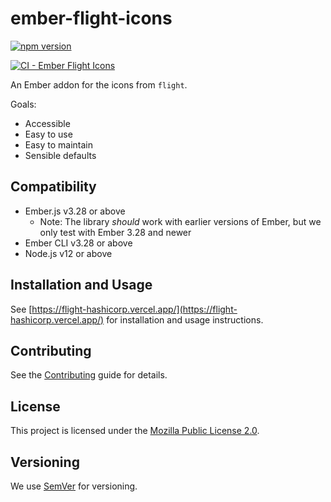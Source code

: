 # ember-flight-icons

[![npm version](https://badge.fury.io/js/%40hashicorp%2Fember-flight-icons.svg)](https://badge.fury.io/js/%40hashicorp%2Fember-flight-icons)

[![CI - Ember Flight Icons](https://github.com/hashicorp/design-system/actions/workflows/ci-ember-flight-icons.yml/badge.svg)](https://github.com/hashicorp/design-system/actions/workflows/ci-ember-flight-icons.yml)

An Ember addon for the icons from `flight`.

Goals:

* Accessible
* Easy to use
* Easy to maintain
* Sensible defaults

## Compatibility

* Ember.js v3.28 or above
  * Note: The library _should_ work with earlier versions of Ember, but we only test with Ember 3.28 and newer
* Ember CLI v3.28 or above
* Node.js v12 or above

## Installation and Usage

See [https://flight-hashicorp.vercel.app/](https://flight-hashicorp.vercel.app/) for installation and usage instructions.

## Contributing

See the [Contributing](CONTRIBUTING.md) guide for details.

## License

This project is licensed under the [Mozilla Public License 2.0](LICENSE.md).

## Versioning

We use [SemVer](http://semver.org/) for versioning.
